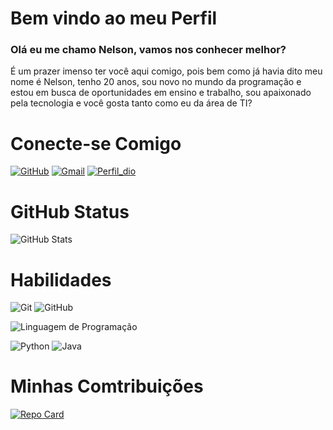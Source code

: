 
# Bem vindo ao meu Perfil


 ### Olá eu me chamo Nelson, vamos nos conhecer melhor?

É um prazer imenso ter você aqui comigo, pois bem como já havia dito meu nome é Nelson, tenho 20 anos, sou novo no mundo da programação e estou em busca de oportunidades em ensino e trabalho, sou apaixonado pela tecnologia e você gosta tanto como eu da área de TI?


 # Conecte-se Comigo


 [![GitHub](https://img.shields.io/badge/GitHub-000?style=for-the-badge&logo=GitHub)](https://github.com/nelsonterapia)
[![Gmail](https://img.shields.io/badge/Gmail-000?style=for-the-badge&logo=Gmail)](nelsondamazio76@gmail.com)
[![Perfil_dio](https://img.shields.io/badge/Perfil_dio-000?style=for-the-badge&logo=Perfil_dio)](nelsondamazio76@gmail.com)
 
# GitHub Status


 ![GitHub Stats](https://github-readme-stats.vercel.app/api?username=ADEMIRERTHAL&theme=transparent&bg_color=000&border_color=30A3DC&show_icons=true&icon_color=30A3DC&title_color=E94D5F&text_color=FFF)
 
# Habilidades 

![Git](https://img.shields.io/badge/Git-000?style=for-the-badge&logo=Git) ![GitHub](https://img.shields.io/badge/GitHub-000?style=for-the-badge&logo=GitHub)


![Linguagem de Programação](https://img.shields.io/badge/Linguagem_de_Programação-000?style=for-the-badge&logo=Linguagem_de_Programação) 

![Python](https://img.shields.io/badge/Python-000?style=for-the-badge&logo=Python) 	![Java](https://img.shields.io/badge/Java-000?style=for-the-badge&logo=java)



# Minhas Comtribuições
[![Repo Card](https://github-readme-stats.vercel.app/api/pin/?username=nelsonterapia&repo=dio-lab-open-source&bg_color=000&border_color=30A3DC&show_icons=true&icon_color=30A3DC&title_color=E94D5F&text_color=FFF)](https://github.com/nelsonterapia/dio-lab-open-source)